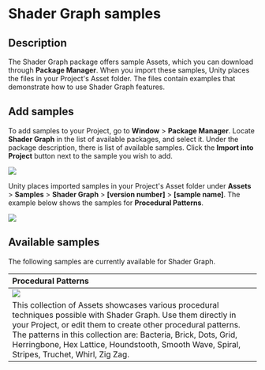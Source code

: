 # Shader Graph samples

## Description

The Shader Graph package offers sample Assets, which you can download through **Package Manager**. When you import these samples, Unity places the files in your Project's Asset folder. The files contain examples that demonstrate how to use Shader Graph features.

## Add samples

To add samples to your Project, go to **Window** > **Package Manager**. Locate **Shader Graph** in the list of available packages, and select it. Under the package description, there is list of available samples. Click the **Import into Project** button next to the sample you wish to add.

![](images/PatternSamples_01.png)

Unity places imported samples in your Project's Asset folder under **Assets** > **Samples** > **Shader Graph** > **[version number]** > **[sample name]**. The example below shows the samples for **Procedural Patterns**.

![](images/PatternSamples_02.png)

## Available samples

The following samples are currently available for Shader Graph.

| Procedural Patterns |
|:--------------------|
|![](images/Patterns_Page.png) |
| This collection of Assets showcases various procedural techniques possible with Shader Graph. Use them directly in your Project, or edit them to create other procedural patterns. The patterns in this collection are: Bacteria, Brick, Dots, Grid, Herringbone, Hex Lattice, Houndstooth, Smooth Wave, Spiral, Stripes, Truchet, Whirl, Zig Zag. |
